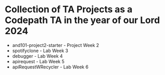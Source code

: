 # Collection of TA Projects as a Codepath TA in the year of our Lord 2024

* and101-project2-starter - Project Week 2
* spotifyclone - Lab Week 3
* debugger - Lab Week 4
* apirequest - Lab Week 5
* apiRequestWRecycler - Lab Week 6
  
